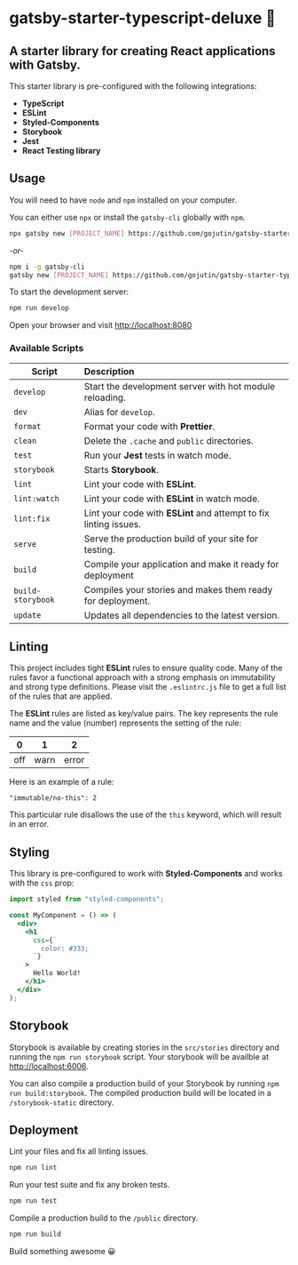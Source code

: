 # gatsby-starter-typescript-deluxe 🌟

## A starter library for creating React applications with Gatsby.

This starter library is pre-configured with the following integrations:

- **TypeScript**
- **ESLint**
- **Styled-Components**
- **Storybook**
- **Jest**
- **React Testing library**

## Usage

You will need to have `node` and `npm` installed on your computer.

You can either use `npx` or install the `gatsby-cli` globally with `npm`.

```sh
npx gatsby new [PROJECT_NAME] https://github.com/gojutin/gatsby-starter-typescript-deluxe
```

_-or-_

```sh
npm i -g gatsby-cli
gatsby new [PROJECT_NAME] https://github.com/gojutin/gatsby-starter-typescript-deluxe
```

To start the development server:

```sh
npm run develop
```

Open your browser and visit [http://localhost:8080](http://localhost:8080)

### Available Scripts

| Script            | Description                                                       |
| ----------------- | :---------------------------------------------------------------- |
| `develop`         | Start the development server with hot module reloading.           |
| `dev`             | Alias for `develop`.                                              |
| `format`          | Format your code with **Prettier**.                               |
| `clean`           | Delete the `.cache` and `public` directories.                     |
| `test`            | Run your **Jest** tests in watch mode.                            |
| `storybook`       | Starts **Storybook**.                                             |
| `lint`            | Lint your code with **ESLint**.                                   |
| `lint:watch`      | Lint your code with **ESLint** in watch mode.                     |
| `lint:fix`        | Lint your code with **ESLint** and attempt to fix linting issues. |
| `serve`           | Serve the production build of your site for testing.              |
| `build`           | Compile your application and make it ready for deployment         |
| `build-storybook` | Compiles your stories and makes them ready for deployment.        |
| `update`          | Updates all dependencies to the latest version.                   |

## Linting

This project includes tight **ESLint** rules to ensure quality code. Many of the rules favor a functional approach with a strong emphasis on immutability and strong type definitions. Please visit the `.eslintrc.js` file to get a full list of the rules that are applied.

The **ESLint** rules are listed as key/value pairs. The key represents the rule name and the value (number) represents the setting of the rule:

| 0   |  1   |   2   |
| --- | :--: | :---: |
| off | warn | error |

Here is an example of a rule:

```
"immutable/no-this": 2
```

This particular rule disallows the use of the `this` keyword, which will result in an error.

## Styling

This library is pre-configured to work with **Styled-Components** and works with the `css` prop:

```jsx
import styled from "styled-components";

const MyComponent = () => (
  <div>
    <h1
      css={`
        color: #333;
      `}
    >
      Hello World!
    </h1>
  </div>
);
```

## Storybook

Storybook is available by creating stories in the `src/stories` directory and running the `npm run storybook` script. Your storybook will be availble at [http://localhost:6006](http://localhost:6006).

You can also compile a production build of your Storybook by running `npm run build:storybook`. The compiled production build will be located in a `/storybook-static` directory.

## Deployment

Lint your files and fix all linting issues.

```sh
npm run lint
```

Run your test suite and fix any broken tests.

```sh
npm run test
```

Compile a production build to the `/public` directory.

```sh
npm run build
```

Build something awesome 😀
